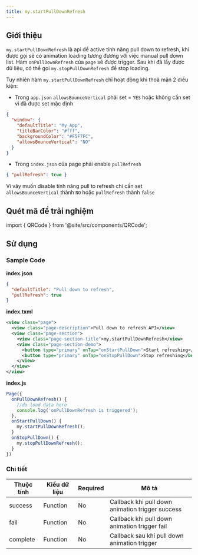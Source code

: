 ```yaml
---
title: my.startPullDownRefresh
---
```


## Giới thiệu

`my.startPullDownRefresh` là api để active tính năng pull down to refresh, khi được gọi sẽ có animation loading tương đương với việc manual pull down list. Hàm `onPullDownRefresh` của `page` sẽ được trigger. Sau khi đã lấy được dữ liệu, có thể gọi `my.stopPullDownRefresh` để stop loading.

Tuy nhiên hàm `my.startPullDownRefresh` chỉ hoạt động khi thoả mãn 2 điều kiện:

- Trong `app.json` `allowsBounceVertical` phải set = `YES` hoặc không cần set vì đã được set mặc định

```json
{
  "window": {
    "defaultTitle": "My App",
    "titleBarColor": "#fff",
    "backgroundColor": "#F5F7FC",
    "allowsBounceVertical": "NO"
  }
}
```

- Trong `index.json` của page phải enable `pullRefresh`

```json
{ "pullRefresh": true }
```

Vì vây muốn disable tính năng pull to refresh chỉ cần set `allowsBounceVertical` thành `NO` hoặc `pullRefresh` thành `false`

## Quét mã để trải nghiệm

import { QRCode } from '@site/src/components/QRCode';

<QRCode page="pages/api/pull-refresh/index" />

## Sử dụng

### Sample Code

**index.json**

```json
{
  "defaultTitle": "Pull down to refresh",
  "pullRefresh": true
}
```

**index.txml**

```xml
<view class="page">
  <view class="page-description">Pull down to refresh API</view>
  <view class="page-section">
    <view class="page-section-title">my.startPullDownRefresh</view>
    <view class="page-section-demo">
      <button type="primary" onTap="onStartPullDown">Start refreshing</button>
      <button type="primary" onTap="onStopPullDown">Stop refreshing</button>
    </view>
  </view>
</view>
```

**index.js**

```js
Page({
  onPullDownRefresh() {
    //do load data here
    console.log('onPullDownRefresh is triggered');
  },
  onStartPullDown() {
    my.startPullDownRefresh();
  }
  onStopPullDown() {
    my.stopPullDownRefresh();
  }
})
```

### Chi tiết

| Thuộc tính | Kiểu dữ liệu | Required | Mô tả                                            |
| ---------- | ------------ | -------- | ------------------------------------------------ |
| success    | Function     | No       | Callback khi pull down animation trigger success |
| fail       | Function     | No       | Callback khi pull down animation trigger fail    |
| complete   | Function     | No       | Callback sau khi pull down animation trigger     |
